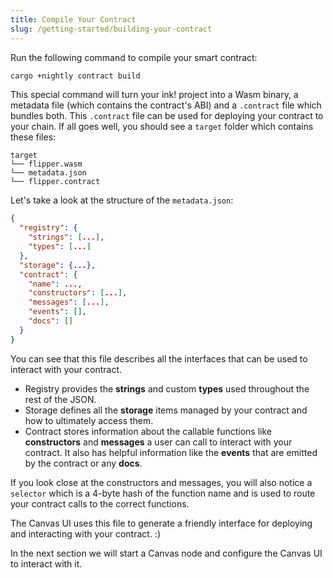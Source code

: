 ```yaml
---
title: Compile Your Contract
slug: /getting-started/building-your-contract
---
```


Run the following command to compile your smart contract:

```bash
cargo +nightly contract build
```

This special command will turn your ink! project into a Wasm binary, a metadata file (which contains the contract's ABI) and a `.contract` file which bundles both.
This `.contract` file can be used for deploying your contract to your chain. If all goes well, you should see a `target` folder which contains these files:

```
target
└── flipper.wasm
└── metadata.json
└── flipper.contract
```

Let's take a look at the structure of the `metadata.json`:

```json
{
  "registry": {
    "strings": [...],
    "types": [...]
  },
  "storage": {...},
  "contract": {
    "name": ...,
    "constructors": [...],
    "messages": [...],
    "events": [],
    "docs": []
  }
}
```

You can see that this file describes all the interfaces that can be used to interact with your contract.

* Registry provides the **strings** and custom **types** used throughout the rest of the JSON.
* Storage defines all the **storage** items managed by your contract and how to ultimately access them.
* Contract stores information about the callable functions like  **constructors** and **messages** a user can call to interact with your contract. It also has helpful information like the **events** that are emitted by the contract or any **docs**.

If you look close at the constructors and messages, you will also notice a `selector` which is a 4-byte hash of the function name and is used to route your contract calls to the correct functions.

The Canvas UI uses this file to generate a friendly interface for deploying and interacting with your contract. :)

In the next section we will start a Canvas node and configure the Canvas UI to interact with it.

